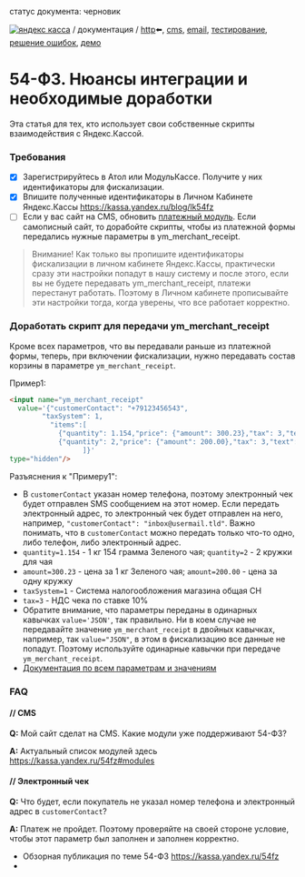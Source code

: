 статус документа: черновик

[![яндекс касса](/i/yakassalogo.png "Яндекс Касса")](https://kassa.yandex.ru) / документация / [http](/demo/010%20интеграция%20для%20самописных%20сайтов.md):arrow_left:, [cms](/demo/011%20интеграция%20для%20CMS%20и%20SaaS.md), [email](/010%20интеграция%20email.md), [тестирование](/demo/030%20тестирование.md), [решение ошибок](/demo/031%20решение%20ошибок.md), [демо](/demo/032%20демо%20стенд.md)

54-ФЗ. Нюансы интеграции и необходимые доработки
================================================

Эта статья для тех, кто использует свои собственные скрипты взаимодействия с Яндекс.Кассой.

### Требования
- [x] Зарегистрируйтесь в Атол или МодульКассе. Получите у них идентификаторы для фискализации.
- [x] Впишите полученные идентификаторы в Личном Кабинете Яндекс.Кассы https://kassa.yandex.ru/blog/lk54fz
- [ ] Если у вас сайт на CMS, обновить [платежный модуль](https://kassa.yandex.ru/54fz#modules). Если самописный сайт, то дорабойте скрипты, чтобы из платежной формы передались нужные параметры в ym_merchant_receipt.

> Внимание! Как только вы пропишите идентификаторы фискализации в личном кабинете Яндекс.Кассы, практически сразу эти настройки попадут в нашу систему и после этого, если вы не будете передавать ym_merchant_receipt, платежи перестанут работать. Поэтому в Личном кабинете прописывайте эти настройки тогда, когда уверены, что все работает корректно.

### Доработать скрипт для передачи ym_merchant_receipt

Кроме всех параметров, что вы передавали раньше из платежной формы, теперь, при включении фискализации, нужно передавать состав корзины в параметре `ym_merchant_receipt`.

Пример1:
```html
<input name="ym_merchant_receipt"
  value='{"customerContact": "+79123456543",
        "taxSystem": 1,
          "items":[
            {"quantity": 1.154,"price": {"amount": 300.23},"tax": 3,"text": "Зеленый чай, кг."},
            {"quantity": 2,"price": {"amount": 200.00},"tax": 3,"text": "Кружка для чая, шт."}
                  ]}'
type="hidden"/>
```
Разъяснения к "Примеру1":
* В `customerContact` указан номер телефона, поэтому электронный чек будет отправлен SMS сообщением на этот номер. Если передать электронный адрес, то электронный чек будет отправлен на него, например, `"customerContact": "inbox@usermail.tld"`. Важно понимать, что в `customerContact` можно передать только что-то одно, либо телефон, либо электронный адрес.
* `quantity=1.154` - 1 кг 154 грамма Зеленого чая; `quantity=2` - 2 кружки для чая
* `amount=300.23` - цена за 1 кг Зеленого чая; `amount=200.00` - цена за одну кружку
* `taxSystem=1` - Система налогообложения магазина общая СН
* `tax=3` - НДС чека по ставке 10%
* Обратите внимание, что параметры переданы в одинарных кавычках `value='JSON'`, так правильно. Ни в коем случае не передавайте значение `ym_merchant_receipt` в двойных кавычках, например, так `value="JSON"`, в этом в фискализацию все данные не попадут. Поэтому используйте одинарные кавычки при передаче `ym_merchant_receipt`.
* [Документация по всем параметрам и значениям](https://tech.yandex.ru/money/doc/payment-solution/payment-form/payment-form-receipt-docpage/)

### FAQ

#### // CMS

**Q:** Мой сайт сделат на CMS. Какие модули уже поддерживают 54-ФЗ?

**A:** Актуальный список модулей здесь https://kassa.yandex.ru/54fz#modules

#### // Электронный чек

**Q:** Что будет, если покупатель не указал номер телефона и электронный адрес в `customerContact`?

**A:** Платеж не пройдет. Поэтому проверяйте на своей стороне условие, чтобы этот параметр был заполнен и заполнен корректно.


* Обзорная публикация по теме 54-ФЗ https://kassa.yandex.ru/54fz
* 
<!-- https://journal.tinkoff.ru/slozhno/online-kkt/ -->
